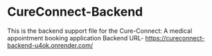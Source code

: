 ﻿# CureConnect-Backend
This is the backend support file for the Cure-Connect: A medical appointment booking application 
Backend URL- https://cureconnect-backend-u4ok.onrender.com/
